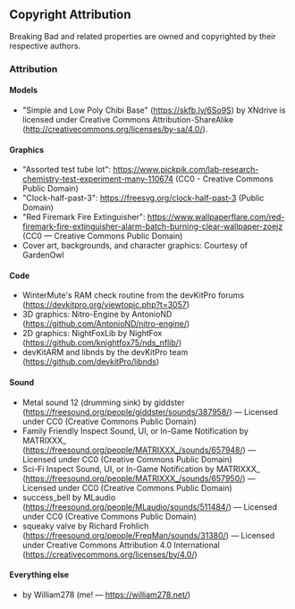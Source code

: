 ## Copyright Attribution

Breaking Bad and related properties are owned and copyrighted by their respective authors.

### Attribution
#### Models
- "Simple and Low Poly Chibi Base" (https://skfb.ly/6So9S) by XNdrive is licensed under Creative Commons Attribution-ShareAlike (http://creativecommons.org/licenses/by-sa/4.0/).

#### Graphics
- "Assorted test tube lot": https://www.pickpik.com/lab-research-chemistry-test-experiment-many-110674 (CC0 - Creative Commons Public Domain)
- "Clock-half-past-3": https://freesvg.org/clock-half-past-3 (Public Domain)
- "Red Firemark Fire Extinguisher": https://www.wallpaperflare.com/red-firemark-fire-extinguisher-alarm-batch-burning-clear-wallpaper-zoejz (CC0 &mdash; Creative Commons Public Domain)
- Cover art, backgrounds, and character graphics: Courtesy of GardenOwl

#### Code
- WinterMute's RAM check routine from the devKitPro forums (https://devkitpro.org/viewtopic.php?t=3057)
- 3D graphics: Nitro-Engine by AntonioND (https://github.com/AntonioND/nitro-engine/)
- 2D graphics: NightFoxLib by NightFox (https://github.com/knightfox75/nds_nflib/)
- devKitARM and libnds by the devKitPro team (https://github.com/devkitPro/libnds)

#### Sound
- Metal sound 12 (drumming sink) by giddster (https://freesound.org/people/giddster/sounds/387958/) &mdash; Licensed under CC0 (Creative Commons Public Domain)
- Family Friendly Inspect Sound, UI, or In-Game Notification by MATRIXXX_ (https://freesound.org/people/MATRIXXX_/sounds/657948/) &mdash; Licensed under CC0 (Creative Commons Public Domain)
- Sci-Fi Inspect Sound, UI, or In-Game Notification by MATRIXXX_ (https://freesound.org/people/MATRIXXX_/sounds/657950/) &mdash; Licensed under CC0 (Creative Commons Public Domain)
- success_bell by MLaudio (https://freesound.org/people/MLaudio/sounds/511484/) &mdash; Licensed under CC0 (Creative Commons Public Domain)
- squeaky valve by Richard Frohlich (https://freesound.org/people/FreqMan/sounds/31380/) &mdash; Licensed under Creative Commons Attribution 4.0 International (https://creativecommons.org/licenses/by/4.0/)

#### Everything else
- by William278 (me! &mdash; https://william278.net/)